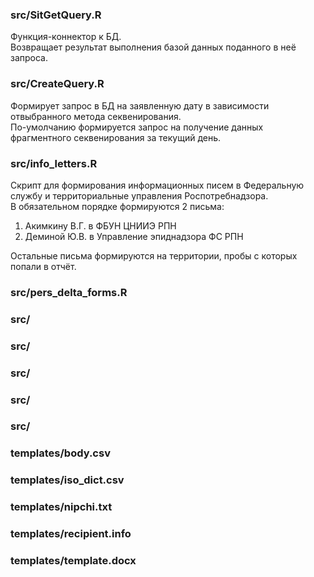 ### src/SitGetQuery.R
Функция-коннектор к БД.\
Возвращает результат выполнения базой данных поданного в неё запроса.

### src/CreateQuery.R
Формирует запрос в БД на заявленную дату в зависимости отвыбранного метода секвенирования.\
По-умолчанию формируется запрос на получение данных фрагментного секвенирования за текущий день.

### src/info_letters.R
Скрипт для формирования информационных писем в Федеральную службу и территориальные управления Роспотребнадзора.\
В обязательном порядке формируются 2 письма:
1. Акимкину В.Г. в ФБУН ЦНИИЭ РПН
2. Деминой Ю.В. в Управление эпиднадзора ФС РПН

Остальные письма формируются на территории, пробы с которых попали в отчёт.

### src/pers_delta_forms.R
### src/
### src/
### src/
### src/
### src/
### templates/body.csv
### templates/iso_dict.csv
### templates/nipchi.txt
### templates/recipient.info
### templates/template.docx